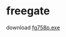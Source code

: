 # freegate

download [fg758p.exe](https://raw.githubusercontent.com/ouiyeah/ladder/master/freegate/fg758p.exe)

